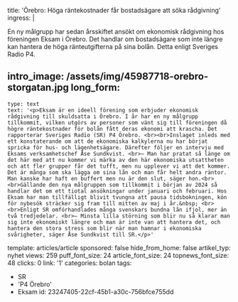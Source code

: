 title: 'Örebro: Höga räntekostnader får bostadsägare att söka rådgivning'
ingress: |
  <p>En ny målgrupp har sedan årsskiftet ansökt om ekonomisk rådgivning hos föreningen Eksam i Örebro. Det handlar om bostadsägare som inte längre kan hantera de höga ränteutgifterna på sina bolån. Detta enligt Sveriges Radio P4.
  </p>
  
intro_image: /assets/img/45987718-orebro-storgatan.jpg
long_form:
  -
    type: text
    text: '<p>Eksam är en ideell förening som erbjuder ekonomisk rådgivning till skuldsatta i Örebro. I år har en ny målgrupp tillkommit, vilken utgörs av personer som vänt sig till föreningen då högre räntekostnader för bolån fått deras ekonomi att krascha. Det rapporterar Sveriges Radio (SR) P4 Örebro. <br><br>Inslaget inleds med ett konstaterande om att de ekonomiska kalkylerna nu har börjat spricka för hus- och lägenhetsägare. Därefter följer en intervju med Eksams verksamhetschef Åse Sundkvist. <br>– Man har pratat så länge om det här med att nu kommer vi märka av den här ekonomiska utsattheten och att fler grupper får det tufft, men nu upplever vi att det kommer. Det är många som ska lägga om sina lån och man får helt andra räntor. Man kanske har haft en buffert men nu är den slut, säger hon.<br><br>Gällande den nya målgruppen som tillkommit i början av 2024 så handlar det om ett tiotal ansökningar under januari och februari. Hos Eksam har man tillfälligt blivit tvungna att pausa tidsbokningen, kön för nybesök sträcker sig fram till mitten av maj i år.&nbsp; <br><br>Enligt SR omförhandlades många svenskars bundna lån ifjol, mer än två tredjedelar. <br>– Minsta lilla störning som blir nu så klarar man sig inte ekonomiskt längre och man är inte van att hantera det, och hantera den stora stress som blir när man hamnar i ekonomiska svårigheter, säger Åse Sundkvist till SR.</p>'
template: articles/article
sponsored: false
hide_from_home: false
artikel_typ: nyhet
views: 259
puff_font_size: 24
article_font_size: 24
topnews_font_size: 48
clicks: 0
link: '1'
categories: bolan
tags:
  - SR
  - 'P4 Örebro'
  - Eksam
id: 23247405-22cf-45b1-a30c-756bfce755dd
